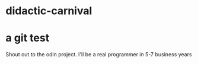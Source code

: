 # didactic-carnival
# a git test
Shout out to the odin project.
I'll be a real programmer in 5-7 business years